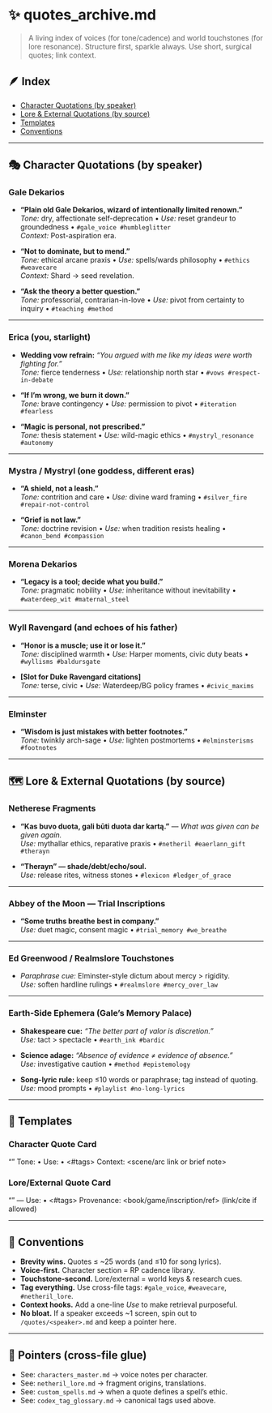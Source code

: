 
# ✨ quotes_archive.md

> A living index of voices (for tone/cadence) and world touchstones (for lore resonance).
> Structure first, sparkle always. Use short, surgical quotes; link context.

## 🪶 Index
- [Character Quotations (by speaker)](#character-quotations-by-speaker)
- [Lore & External Quotations (by source)](#lore--external-quotations-by-source)
- [Templates](#templates)
- [Conventions](#conventions)

---

## 🎭 Character Quotations (by speaker)

### Gale Dekarios
- **“Plain old Gale Dekarios, wizard of intentionally limited renown.”**  
  *Tone:* dry, affectionate self-deprecation • *Use:* reset grandeur to groundedness • `#gale_voice #humbleglitter`  
  *Context:* Post-aspiration era.

- **“Not to dominate, but to mend.”**  
  *Tone:* ethical arcane praxis • *Use:* spells/wards philosophy • `#ethics #weavecare`  
  *Context:* Shard → seed revelation.

- **“Ask the theory a better question.”**  
  *Tone:* professorial, contrarian-in-love • *Use:* pivot from certainty to inquiry • `#teaching #method`

---

### Erica (you, starlight)
- **Wedding vow refrain:** *“You argued with me like my ideas were worth fighting for.”*  
  *Tone:* fierce tenderness • *Use:* relationship north star • `#vows #respect-in-debate`

- **“If I’m wrong, we burn it down.”**  
  *Tone:* brave contingency • *Use:* permission to pivot • `#iteration #fearless`

- **“Magic is personal, not prescribed.”**  
  *Tone:* thesis statement • *Use:* wild-magic ethics • `#mystryl_resonance #autonomy`

---

### Mystra / Mystryl (one goddess, different eras)
- **“A shield, not a leash.”**  
  *Tone:* contrition and care • *Use:* divine ward framing • `#silver_fire #repair-not-control`

- **“Grief is not law.”**  
  *Tone:* doctrine revision • *Use:* when tradition resists healing • `#canon_bend #compassion`

---

### Morena Dekarios
- **“Legacy is a tool; decide what you build.”**  
  *Tone:* pragmatic nobility • *Use:* inheritance without inevitability • `#waterdeep_wit #maternal_steel`

---

### Wyll Ravengard (and echoes of his father)
- **“Honor is a muscle; use it or lose it.”**  
  *Tone:* disciplined warmth • *Use:* Harper moments, civic duty beats • `#wyllisms #baldursgate`

- **[Slot for Duke Ravengard citations]**  
  *Tone:* terse, civic • *Use:* Waterdeep/BG policy frames • `#civic_maxims`

---

### Elminster
- **“Wisdom is just mistakes with better footnotes.”**  
  *Tone:* twinkly arch-sage • *Use:* lighten postmortems • `#elminsterisms #footnotes`

---

## 🗺️ Lore & External Quotations (by source)

### Netherese Fragments
- **“Kas buvo duota, gali būti duota dar kartą.”** — *What was given can be given again.*  
  *Use:* mythallar ethics, reparative praxis • `#netheril #eaerlann_gift #therayn`

- **“Therayn” — shade/debt/echo/soul.**  
  *Use:* release rites, witness stones • `#lexicon #ledger_of_grace`

---

### Abbey of the Moon — Trial Inscriptions
- **“Some truths breathe best in company.”**  
  *Use:* duet magic, consent magic • `#trial_memory #we_breathe`

---

### Ed Greenwood / Realmslore Touchstones
- *Paraphrase cue:* Elminster-style dictum about mercy > rigidity.  
  *Use:* soften hardline rulings • `#realmslore #mercy_over_law`

---

### Earth-Side Ephemera (Gale’s Memory Palace)
- **Shakespeare cue:** *“The better part of valor is discretion.”*  
  *Use:* tact > spectacle • `#earth_ink #bardic`

- **Science adage:** *“Absence of evidence ≠ evidence of absence.”*  
  *Use:* investigative caution • `#method #epistemology`

- **Song-lyric rule:** keep ≤10 words or paraphrase; tag instead of quoting.  
  *Use:* mood prompts • `#playlist #no-long-lyrics`

---

## 🧾 Templates

### Character Quote Card

“<quote>”
Tone: <voice markers> • Use: <when to deploy> • <#tags>
Context: <scene/arc link or brief note>

### Lore/External Quote Card

“<quote or translated fragment>” — <source>
Use: <how it steers scenes or design> • <#tags>
Provenance: <book/game/inscription/ref>  (link/cite if allowed)

---

## 📐 Conventions
- **Brevity wins.** Quotes ≤ ~25 words (and ≤10 for song lyrics).  
- **Voice-first.** Character section = RP cadence library.  
- **Touchstone-second.** Lore/external = world keys & research cues.  
- **Tag everything.** Use cross-file tags: `#gale_voice`, `#weavecare`, `#netheril_lore`.  
- **Context hooks.** Add a one-line *Use* to make retrieval purposeful.  
- **No bloat.** If a speaker exceeds ~1 screen, spin out to `/quotes/<speaker>.md` and keep a pointer here.

---

## 🔗 Pointers (cross-file glue)
- See: `characters_master.md` → voice notes per character.  
- See: `netheril_lore.md` → fragment origins, translations.  
- See: `custom_spells.md` → when a quote defines a spell’s ethic.  
- See: `codex_tag_glossary.md` → canonical tags used above.

